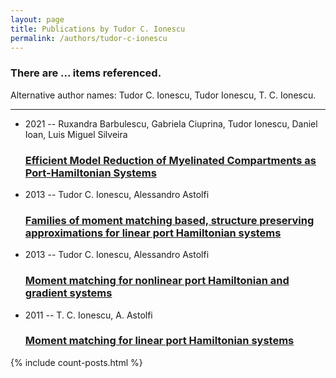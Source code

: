 ```yaml
---
layout: page
title: Publications by Tudor C. Ionescu
permalink: /authors/tudor-c-ionescu
---
```


<h3 id="number-posts">There are ... items referenced.</h3>
<p id='info-authors'>Alternative author names: Tudor C. Ionescu, Tudor Ionescu, T. C. Ionescu.</p>
<hr />
<ul class="post-list">
<li><span class='post-meta'>2021 -- Ruxandra Barbulescu, Gabriela Ciuprina, Tudor Ionescu, Daniel Ioan, Luis Miguel Silveira</span><h3><a class='post-link' href="{{ site.baseurl }}/efficient-model-reduction-of-myelinated-compartments-as-port-hamiltonian-systems">Efficient Model Reduction of Myelinated Compartments as Port-Hamiltonian Systems</a></h3></li>
<li><span class='post-meta'>2013 -- Tudor C. Ionescu, Alessandro Astolfi</span><h3><a class='post-link' href="{{ site.baseurl }}/families-of-moment-matching-based-structure-preserving-approximations-for-linear-port-hamiltonian-systems">Families of moment matching based, structure preserving approximations for linear port Hamiltonian systems</a></h3></li>
<li><span class='post-meta'>2013 -- Tudor C. Ionescu, Alessandro Astolfi</span><h3><a class='post-link' href="{{ site.baseurl }}/moment-matching-for-nonlinear-port-hamiltonian-and-gradient-systems">Moment matching for nonlinear port Hamiltonian and gradient systems</a></h3></li>
<li><span class='post-meta'>2011 -- T. C. Ionescu, A. Astolfi</span><h3><a class='post-link' href="{{ site.baseurl }}/moment-matching-for-linear-port-hamiltonian-systems">Moment matching for linear port Hamiltonian systems</a></h3></li>

</ul>
{% include count-posts.html %}
